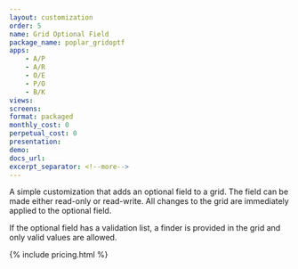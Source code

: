 ```yaml
---
layout: customization
order: 5
name: Grid Optional Field
package_name: poplar_gridoptf
apps:
    - A/P
    - A/R
    - O/E
    - P/O
    - B/K
views:
screens:
format: packaged
monthly_cost: 0
perpetual_cost: 0
presentation: 
demo: 
docs_url: 
excerpt_separator: <!--more-->
---
```


A simple customization that adds an optional field to a grid.  The field can be
made either read-only or read-write.  All changes to the grid are immediately
applied to the optional field.  

If the optional field has a validation list, a finder is provided in the grid
and only valid values are allowed.
<!--more-->

{% include pricing.html %}
